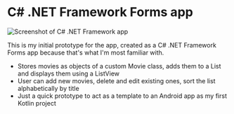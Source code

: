 # C# .NET Framework Forms app

![Screenshot of C# .NET Framework app](/C#23/assets/images/screenshot.png)

This is my initial prototype for the app, created as a C# .NET Framework Forms app because that's what I'm most familiar with.
- Stores movies as objects of a custom Movie class, adds them to a List<T> and displays them using a ListView
- User can add new movies, delete and edit existing ones, sort the list alphabetically by title
- Just a quick prototype to act as a template to an Android app as my first Kotlin project